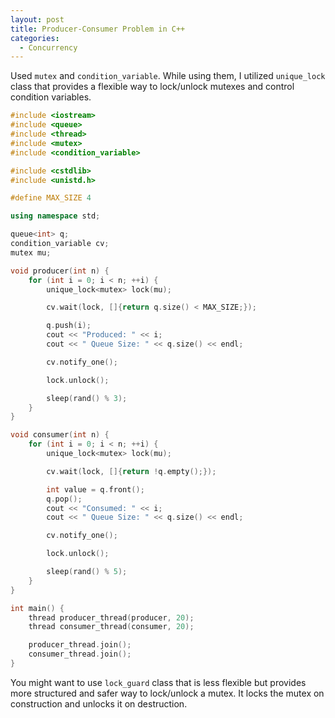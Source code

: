 ```yaml
---
layout: post
title: Producer-Consumer Problem in C++
categories:
  - Concurrency 
---
```

Used `mutex` and `condition_variable`. While using them, I utilized `unique_lock` class that provides a flexible way to lock/unlock mutexes and control condition variables.
```c++
#include <iostream>
#include <queue>
#include <thread>
#include <mutex>
#include <condition_variable>

#include <cstdlib>
#include <unistd.h>

#define MAX_SIZE 4

using namespace std;

queue<int> q;
condition_variable cv;
mutex mu;

void producer(int n) {
    for (int i = 0; i < n; ++i) {
        unique_lock<mutex> lock(mu);

        cv.wait(lock, []{return q.size() < MAX_SIZE;});

        q.push(i);
        cout << "Produced: " << i;
        cout << " Queue Size: " << q.size() << endl;

        cv.notify_one();

        lock.unlock();

        sleep(rand() % 3);
    }
}

void consumer(int n) {
    for (int i = 0; i < n; ++i) {
        unique_lock<mutex> lock(mu);

        cv.wait(lock, []{return !q.empty();});

        int value = q.front();
        q.pop();
        cout << "Consumed: " << i;
        cout << " Queue Size: " << q.size() << endl;

        cv.notify_one();

        lock.unlock();

        sleep(rand() % 5);
    }
}

int main() {
    thread producer_thread(producer, 20);
    thread consumer_thread(consumer, 20);

    producer_thread.join();
    consumer_thread.join();
}
```
You might want to use `lock_guard` class that is less flexible but provides more structured and safer way to lock/unlock a mutex. It locks the mutex on construction and unlocks it on destruction.
